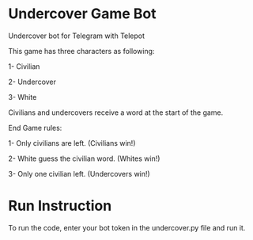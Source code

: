 # Undercover Game Bot
Undercover bot for Telegram with Telepot

This game has three characters as following:

1- Civilian

2- Undercover

3- White

Civilians and undercovers receive a word at the start of the game.

End Game rules:

1- Only civilians are left. (Civilians win!)

2- White guess the civilian word. (Whites win!)

3- Only one civilian left. (Undercovers win!)

# Run Instruction

To run the code, enter your bot token in the undercover.py file and run it.

